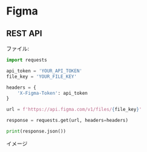 # Figma

## REST API

ファイル:

~~~py
import requests

api_token = 'YOUR_API_TOKEN'
file_key = 'YOUR_FILE_KEY'

headers = {
    'X-Figma-Token': api_token
}

url = f'https://api.figma.com/v1/files/{file_key}'

response = requests.get(url, headers=headers)

print(response.json())
~~~

イメージ
